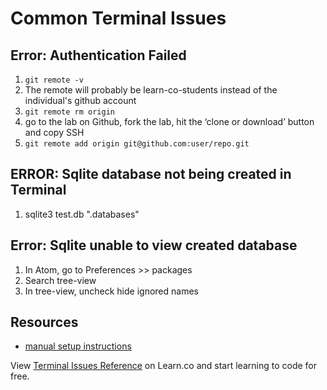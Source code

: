 # Common Terminal Issues

## Error: Authentication Failed
1. `git remote -v`
2. The remote will probably be learn-co-students instead of the individual's github account
2. `git remote rm origin `
3. go to the lab on Github, fork the lab, hit the ‘clone or download’ button and copy SSH
4. `git remote add origin git@github.com:user/repo.git `

## ERROR: Sqlite database not being created in Terminal
1. sqlite3 test.db ".databases"

## Error: Sqlite unable to view created database
1. In Atom, go to Preferences >> packages
2. Search tree-view
3. In tree-view, uncheck hide ignored names

## Resources
 - <a href="https://learn.co/manual_setup">manual setup instructions</a>

<p class='util--hide'>View <a href='https://learn.co/lessons/terminal-issues-reference'>Terminal Issues Reference</a> on Learn.co and start learning to code for free.</p>
